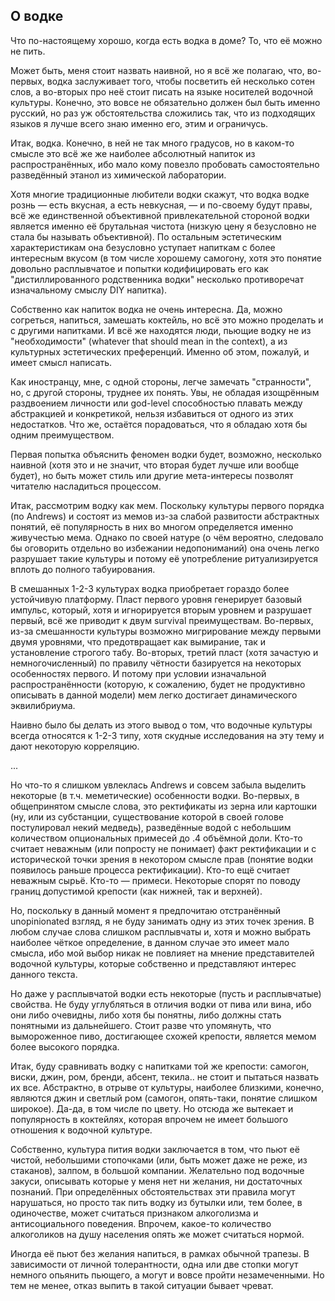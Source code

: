 О водке
-------

Что по-настоящему хорошо, когда есть водка в доме? То, что её можно не пить.

Может быть, меня стоит назвать наивной, но я всё же полагаю, что, во-первых,
водка заслуживает того, чтобы посветить ей несколько сотен слов, а во-вторых про
неё стоит писать на языке носителей водочной культуры. Конечно, это вовсе не
обязательно должен был быть именно русский, но раз уж обстоятельства сложились
так, что из подходящих языков я лучше всего знаю именно его, этим и ограничусь.

Итак, водка. Конечно, в ней не так много градусов, но в каком-то смысле это всё
же же наиболее абсолютный напиток из распространённых, ибо мало кому повезло
пробовать самостоятельно разведённый этанол из химической лаборатории.

Хотя многие традиционные любители водки скажут, что водка водке рознь — есть
вкусная, а есть невкусная, — и по-своему будут правы, всё же единственной
объективной привлекательной стороной водки является именно её брутальная чистота
(низкую цену я безусловно не стала бы называть объективной). По остальным
эстетическим характеристикам она безусловно уступает напиткам с более интересным
вкусом (в том числе хорошему самогону, хотя это понятие довольно расплывчатое и
попытки кодифицировать его как "дистиллированного родственника водки" несколько
противоречат изначальному смыслу DIY напитка).

Собственно как напиток водка не очень интересна. Да, можно согреться, напиться,
замешать коктейль, но всё это можно проделать и с другими напитками. И всё же
находятся люди, пьющие водку не из "необходимости" (whatever that should mean in
the context), а из культурных эстетических преференций. Именно об этом, пожалуй,
и имеет смысл написать.

Как иностранцу, мне, с одной стороны, легче замечать "странности", но, с другой
стороны, труднее их понять. Увы, не обладая изощрённым раздвоением личности или
god-level способностью плавать между абстракцией и конкретикой, нельзя
избавиться от одного из этих недостатков. Что же, остаётся порадоваться, что я
обладаю хотя бы одним преимуществом.

Первая попытка объяснить феномен водки будет, возможно, несколько наивной (хотя
это и не значит, что вторая будет лучше или вообще будет), но быть может стиль
или другие мета-интересы позволят читателю насладиться процессом.

Итак, рассмотрим водку как мем. Поскольку культуры первого порядка (по Andrews)
и состоят из мемов из-за слабой развитости абстрактных понятий, её популярность
в них во многом определяется именно живучестью мема. Однако по своей натуре (о
чём вероятно, следовало бы оговорить отдельно во избежании недопониманий) она
очень легко разрушает такие культуры и потому её употребление ритуализируется
вплоть до полного табуирования.

В смешанных 1-2-3 культурах водка приобретает гораздо более устойчивую
платформу. Пласт первого уровня генерирует базовый импульс, который, хотя и
игнорируется вторым уровнем и разрушает первый, всё же приводит к двум survival
преимуществам. Во-первых, из-за смешанности культуры возможно мигрирование между
первыми двумя уровнями, что предотвращает как вымирание, так и установление
строгого табу. Во-вторых, третий пласт (хотя зачастую и немногочисленный) по
правилу чётности базируется на некоторых особенностях первого. И потому при
условии изначальной распространённости (которую, к сожалению, будет не
продуктивно описывать в данной модели) мем легко достигает динамического
эквилибриума.

Наивно было бы делать из этого вывод о том, что водочные культуры всегда
относятся к 1-2-3 типу, хотя скудные исследования на эту тему и дают некоторую
корреляцию.

...

Но что-то я слишком увлеклась Andrews и совсем забыла выделить некоторые (в т.ч.
меметические) особенности водки. Во-первых, в общепринятом смысле слова, это
ректификаты из зерна или картошки (ну, или из субстанции, существование которой
в своей голове постулировал некий медведь), разведённые водой с небольшим
количеством опциональных примесей до .4 объёмной доли. Кто-то считает неважным
(или попросту не понимает) факт ректификации и с исторической точки зрения в
некотором смысле прав (понятие водки появилось раньше процесса ректификации).
Кто-то ещё считает неважным сырьё. Кто-то — примеси. Некоторые спорят по поводу
границ допустимой крепости (как нижней, так и верхней).

Но, поскольку в данный момент я предпочитаю отстранённый unopinionated взгляд, я
не буду занимать одну из этих точек зрения. В любом случае слова слишком
расплывчаты и, хотя и можно выбрать наиболее чёткое определение, в данном случае
это имеет мало смысла, ибо мой выбор никак не повлияет на мнение представителей
водочной культуры, которые собственно и представляют интерес данного текста.

Но даже у расплывчатой водки есть некоторые (пусть и расплывчатые) свойства. Не
буду углубляться в отличия водки от пива или вина, ибо они либо очевидны, либо
хотя бы понятны, либо должны стать понятными из дальнейшего. Стоит разве что
упомянуть, что вымороженное пиво, достигающее схожей крепости, является мемом
более высокого порядка.

Итак, буду сравнивать водку с напитками той же крепости: самогон, виски, джин,
ром, бренди, абсент, текила.. не стоит и пытаться назвать их все. Абстрактно, в
отрыве от культуры, наиболее близкими, конечно, являются джин и светлый ром
(самогон, опять-таки, понятие слишком широкое). Да-да, в том числе по цвету. Но
отсюда же вытекает и популярность в коктейлях, которая впрочем не имеет большого
отношения к водочной культуре.

Собственно, культура пития водки заключается в том, что пьют её чистой,
небольшими стопочками (или, быть может даже не реже, из стаканов), залпом, в
большой компании. Желательно под водочные закуси, описывать которые у меня нет
ни желания, ни достаточных познаний. При определённых обстоятельствах эти
правила могут нарушаться, но просто так пить водку из бутылки или, тем более, в
одиночестве, может считаться признаком алкоголизма и антисоциального
поведения. Впрочем, какое-то количество алкоголиков на душу населения опять же
может считаться нормой.

Иногда её пьют без желания напиться, в рамках обычной трапезы. В зависимости от
личной толерантности, одна или две стопки могут немного опьянить пьющего, а
могут и вовсе пройти незамеченными. Но тем не менее, отказ выпить в такой
ситуации бывает чреват.
